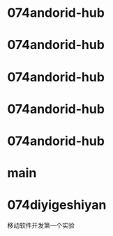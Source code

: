 ﻿# 074andorid-hub
# 074andorid-hub
# 074andorid-hub
# 074andorid-hub
# 074andorid-hub
# main
# 074diyigeshiyan
移动软件开发第一个实验
